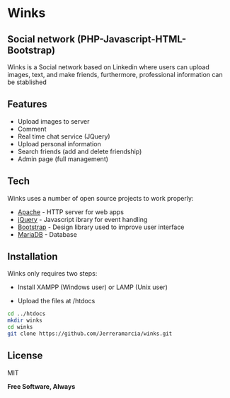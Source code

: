 # Winks
## Social network (PHP-Javascript-HTML-Bootstrap)

Winks is a Social network based on Linkedin where users can upload images, text, and make friends, furthermore, professional information can be stablished

## Features

- Upload images to server
- Comment
- Real time chat service (JQuery)
- Upload personal information 
- Search friends (add and delete friendship)
- Admin page (full management)

## Tech

Winks uses a number of open source projects to work properly:

- [Apache] - HTTP server for web apps
- [jQuery] - Javascript ibrary for event handling
- [Bootstrap] - Design library used to improve user interface
- [MariaDB] - Database

## Installation

Winks only requires two steps:

- Install XAMPP (Windows user) or LAMP (Unix user)

- Upload the files at /htdocs
```sh
cd ../htdocs
mkdir winks
cd winks
git clone https://github.com/Jerreramarcia/winks.git
```
## License

MIT

**Free Software, Always**

[//]: # (These are reference links used in the body of this note and get stripped out when the markdown processor does its job. There is no need to format nicely because it shouldn't be seen. Thanks SO - http://stackoverflow.com/questions/4823468/store-comments-in-markdown-syntax)

   [dill]: <https://github.com/joemccann/dillinger>
   [git-repo-url]: <https://github.com/joemccann/dillinger.git>
   [john gruber]: <http://daringfireball.net>
   [MariaDB]: <https://mariadb.org/>
   [df1]: <http://daringfireball.net/projects/markdown/>
   [markdown-it]: <https://github.com/markdown-it/markdown-it>
   [Ace Editor]: <http://ace.ajax.org>
   [node.js]: <http://nodejs.org>
   [Twitter Bootstrap]: <http://twitter.github.com/bootstrap/>
   [jQuery]: <http://jquery.com>
   [Apache]: <https://httpd.apache.org/>
   [@tjholowaychuk]: <http://twitter.com/tjholowaychuk>
   [express]: <http://expressjs.com>
   [AngularJS]: <http://angularjs.org>
   [Gulp]: <http://gulpjs.com>
   [Bootstrap]: <https://getbootstrap.com/>
   [PlDb]: <https://github.com/joemccann/dillinger/tree/master/plugins/dropbox/README.md>
   [PlGh]: <https://github.com/joemccann/dillinger/tree/master/plugins/github/README.md>
   [PlGd]: <https://github.com/joemccann/dillinger/tree/master/plugins/googledrive/README.md>
   [PlOd]: <https://github.com/joemccann/dillinger/tree/master/plugins/onedrive/README.md>
   [PlMe]: <https://github.com/joemccann/dillinger/tree/master/plugins/medium/README.md>
   [PlGa]: <https://github.com/RahulHP/dillinger/blob/master/plugins/googleanalytics/README.md>
